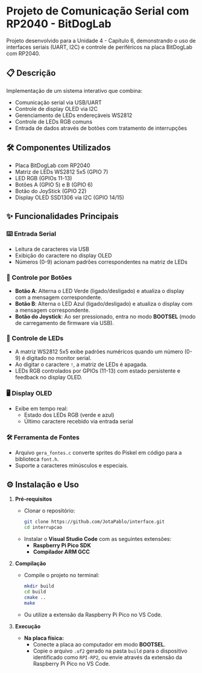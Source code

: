 # Projeto de Comunicação Serial com RP2040 - BitDogLab

Projeto desenvolvido para a Unidade 4 - Capítulo 6, demonstrando o uso de interfaces seriais (UART, I2C) e controle de periféricos na placa BitDogLab com RP2040.

## 📋 Descrição
Implementação de um sistema interativo que combina:
- Comunicação serial via USB/UART
- Controle de display OLED via I2C
- Gerenciamento de LEDs endereçáveis WS2812
- Controle de LEDs RGB comuns
- Entrada de dados através de botões com tratamento de interrupções

## 🛠 Componentes Utilizados
- Placa BitDogLab com RP2040
- Matriz de LEDs WS2812 5x5 (GPIO 7)
- LED RGB (GPIOs 11-13)
- Botões A (GPIO 5) e B (GPIO 6)
- Botão do JoyStick (GPIO 22)
- Display OLED SSD1306 via I2C (GPIO 14/15)

## ✨ Funcionalidades Principais

### ⌨️ Entrada Serial
- Leitura de caracteres via USB
- Exibição do caractere no display OLED
- Números (0-9) acionam padrões correspondentes na matriz de LEDs

### 🔘 Controle por Botões
- **Botão A**: Alterna o LED Verde (ligado/desligado) e atualiza o display com a mensagem correspondente.
- **Botão B**: Alterna o LED Azul (ligado/desligado) e atualiza o display com a mensagem correspondente.
- **Botão do Joystick**: Ao ser pressionado, entra no modo **BOOTSEL** (modo de carregamento de firmware via USB).

### 🎨 Controle de LEDs
- A matriz WS2812 5x5 exibe padrões numéricos quando um número (0-9) é digitado no monitor serial.
- Ao digitar o caractere `!`, a matriz de LEDs é apagada.
- LEDs RGB controlados por GPIOs (11-13) com estado persistente e feedback no display OLED.

### 🖥 Display OLED
- Exibe em tempo real:
  - Estado dos LEDs RGB (verde e azul)
  - Último caractere recebido via entrada serial

### 🛠 Ferramenta de Fontes
- Arquivo `gera_fontes.c` converte sprites do Piskel em código para a biblioteca `font.h`.
- Suporte a caracteres minúsculos e especiais.

## ⚙️ Instalação e Uso

1. **Pré-requisitos**
   - Clonar o repositório:
     ```bash
     git clone https://github.com/JotaPablo/interface.git
     cd interrupcao
     ```
   - Instalar o **Visual Studio Code** com as seguintes extensões:
     - **Raspberry Pi Pico SDK**
     - **Compilador ARM GCC**

2. **Compilação**
   - Compile o projeto no terminal:
     ```bash
     mkdir build
     cd build
     cmake ..
     make
     ```
   - Ou utilize a extensão da Raspberry Pi Pico no VS Code.

3. **Execução**
   - **Na placa física:** 
     - Conecte a placa ao computador em modo **BOOTSEL**.
     - Copie o arquivo `.uf2` gerado na pasta `build` para o dispositivo identificado como `RPI-RP2`, ou envie através da extensão da Raspberry Pi Pico no VS Code.
  
